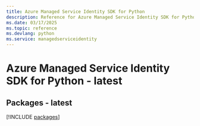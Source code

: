 ```yaml
---
title: Azure Managed Service Identity SDK for Python
description: Reference for Azure Managed Service Identity SDK for Python
ms.date: 03/17/2025
ms.topic: reference
ms.devlang: python
ms.service: managedserviceidentity
---
```

# Azure Managed Service Identity SDK for Python - latest
## Packages - latest
[!INCLUDE [packages](managed-service-identity-index.md)]